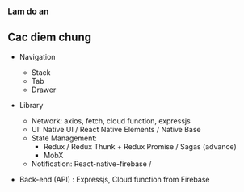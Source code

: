 ### Lam do an
## Cac diem chung
- Navigation 
    + Stack
    + Tab
    + Drawer

- Library
    + Network: axios, fetch, cloud function, expressjs
    + UI: Native UI / React Native Elements / Native Base
    + State Management: 
        - Redux / Redux Thunk + Redux Promise / Sagas (advance)
        - MobX
    + Notification: React-native-firebase / 

- Back-end (API) : Expressjs, Cloud function from Firebase